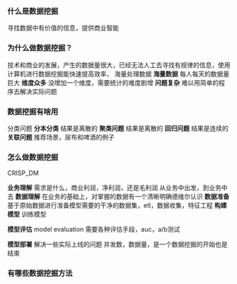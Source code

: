 ### 什么是数据挖掘
寻找数据中有价值的信息，提供商业智能

### 为什么做数据挖掘？
技术和商业的发展，产生的数据量很大，已经无法人工去寻找有规律的信息，使用计算机进行数据挖掘能快速提高效率，
海量处理数据
**海量数据**
每人每天的数据量巨大
**维度众多**
没增加一个维度，需要统计的难度剧增
**问题复杂**
难以用简单的程序去解决实际问题

### 数据挖掘有啥用
分类问题
**分本分类**
结果是离散的
**聚类问题**
结果是离散的
**回归问题**
结果是连续的
**关联问题**
推荐场景，尿布和啤酒的例子

### 怎么做数据挖掘
CRISP_DM

**业务理解**
需求是什么，商业利润，净利润，还是毛利润
从业务中出发，到业务中去
**数据理解**
在业务的基础上，对掌握的数据有一个清晰明确德维尔认识
**数据准备**
基于原始数据进行准备模型需要的干净的数据集，etl，数据收集，特征工程
**构建模型**
训练模型

**模型评估**
model evaluation
需要各种评估手段，auc，a/b测试


**模型部署**
解决一些实际上线的问题
并发数，数据量，是一个数据挖掘的开始也是结束


### 有哪些数据挖掘方法


